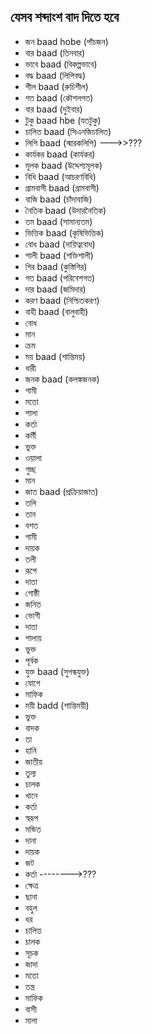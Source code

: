 ## যেসব শব্দাংশ  বাদ দিতে  হবে
- জন baad hobe (পাঁচজন)
- বার baad (তিনবার) 
- ভাবে baad (বিকল্পভাবে)
- বদ্ধ baad (লিপিবদ্ধ)
- শীল baad (রুচিশীল)
- গত baad (কৌশলগত)
- বার baad (দুইবার)
- টুকু baad hbe (যতটুকু)
- চালিত baad (সিএনজিচালিত)
- লিপি baad (স্মারকলিপি) --->>???
- কার্যকর baad (কার্যকর)
- মূলক baad (উদ্দেশ্যমূলক)
- বিধি baad (আচরণবিধি)
- গ্রামবাসী baad (গ্রামবাসী)
- বাজি baad (চাঁদাবাজি)
- নৈতিক baad (উদারনৈতিক)
- তম baad (সামান্যতম)
- ভিত্তিক baad (কৃষিভিত্তিক)
- বোধ baad (দায়িত্ববোধ)
- শালী baad (শক্তিশালী)
- গির baad (কুস্তিগির)
- গত baad (পরিবেশগত)
- দার baad (জমিদার)
- করণ baad (নিশ্চিতকরণ)
- বাহী baad (বালুবাহী)
- বোধ
- মান
- ক্রম
- ময় baad (শান্তিময়)
- ধারী
- জনক baad (কলঙ্কজনক)
- গামী
- মতো
- শালা
- কর্তা
- কর্মী
- ভুক্ত
- ওয়ালা
- গুচ্ছ
- মান
- জাত baad (প্রক্রিয়াজাত)
- তলি
- তান
- বশত
- গামী
- দায়ক
- তলী
- রূপে 
- দাতা
- গোষ্ঠী
- জনিত
- ভোগী
- দাতা
- শালায়
- ভুক্ত
- পূর্বক
- যুক্ত baad (সুগন্ধযুক্ত)
- যোগে
- মাফিক
- ময়ী  badd (শান্তিময়ী)
- ভুক্ত
- বাদক
- তা 
- হানি
- জাতীয়
- তুল্য
- চালক
- খানে
- কর্তা
- স্বরূপ
- মন্ডিত
- দানা
- দায়ক
- জট
- কর্তা  -------->???
- ক্ষেত্র
- ছানা
- বহুল
- ধর
- চালিত
- চালক
- সূচক
- জাদা
- মতো
- তন্ত্র
- মাফিক
- বাসী
- মালা
